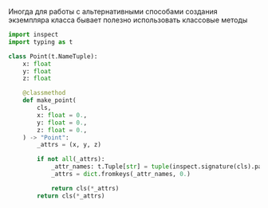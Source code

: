 Иногда для работы с альтернативными способами создания экземпляра класса бывает полезно использовать классовые методы
```python
import inspect
import typing as t

class Point(t.NameTuple):
	x: float
	y: float
	z: float

    @classmethod
    def make_point(
        cls,
        x: float = 0.,
        y: float = 0.,
        z: float = 0.,
    ) -> "Point":
        _attrs = (x, y, z) 

        if not all(_attrs):
            _attr_names: t.Tuple[str] = tuple(inspect.signature(cls).parameters.keys())
            _attrs = dict.fromkeys(_attr_names, 0.)

            return cls(*_attrs)
        return cls(*_attrs)
```